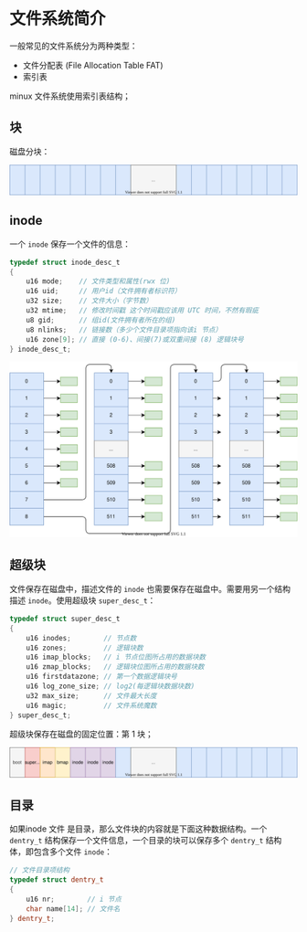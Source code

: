 # 文件系统简介

一般常见的文件系统分为两种类型：

- 文件分配表 (File Allocation Table FAT)
- 索引表

minux 文件系统使用索引表结构；


## 块

磁盘分块：

![](./pics/block.drawio.svg)


## inode

一个 `inode` 保存一个文件的信息： 

```c
typedef struct inode_desc_t
{
    u16 mode;    // 文件类型和属性(rwx 位)
    u16 uid;     // 用户id（文件拥有者标识符）
    u32 size;    // 文件大小（字节数）
    u32 mtime;   // 修改时间戳 这个时间戳应该用 UTC 时间，不然有瑕疵
    u8 gid;      // 组id(文件拥有者所在的组)
    u8 nlinks;   // 链接数（多少个文件目录项指向该i 节点）
    u16 zone[9]; // 直接 (0-6)、间接(7)或双重间接 (8) 逻辑块号
} inode_desc_t;
```

![](./pics/inode.drawio.svg)


## 超级块

文件保存在磁盘中，描述文件的 `inode` 也需要保存在磁盘中。需要用另一个结构描述 `inode`。使用超级块 `super_desc_t`： 

```c
typedef struct super_desc_t
{
    u16 inodes;        // 节点数
    u16 zones;         // 逻辑块数
    u16 imap_blocks;   // i 节点位图所占用的数据块数
    u16 zmap_blocks;   // 逻辑块位图所占用的数据块数
    u16 firstdatazone; // 第一个数据逻辑块号
    u16 log_zone_size; // log2(每逻辑块数据块数)
    u32 max_size;      // 文件最大长度
    u16 magic;         // 文件系统魔数
} super_desc_t;
```

超级块保存在磁盘的固定位置：第 1 块；

![](./pics/block1.drawio.svg)


## 目录

如果inode 文件 是目录，那么文件块的内容就是下面这种数据结构。一个 `dentry_t` 结构保存一个文件信息，一个目录的块可以保存多个 `dentry_t` 结构体，即包含多个文件 `inode`：

```c++
// 文件目录项结构
typedef struct dentry_t
{
    u16 nr;        // i 节点
    char name[14]; // 文件名
} dentry_t;
```

